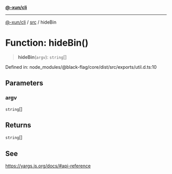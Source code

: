 [**@-xun/cli**](../../README.md)

***

[@-xun/cli](../../README.md) / [src](../README.md) / hideBin

# Function: hideBin()

> **hideBin**(`argv`): `string`[]

Defined in: node\_modules/@black-flag/core/dist/src/exports/util.d.ts:10

## Parameters

### argv

`string`[]

## Returns

`string`[]

## See

https://yargs.js.org/docs/#api-reference
